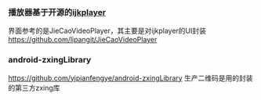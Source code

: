 ### 播放器基于开源的[ijkplayer](https://github.com/Bilibili/ijkplayer)
界面参考的是JieCaoVideoPlayer，其主要是对ijkplayer的UI封装
https://github.com/lipangit/JieCaoVideoPlayer


### android-zxingLibrary
https://github.com/yipianfengye/android-zxingLibrary
生产二维码是用的封装的第三方zxing库

